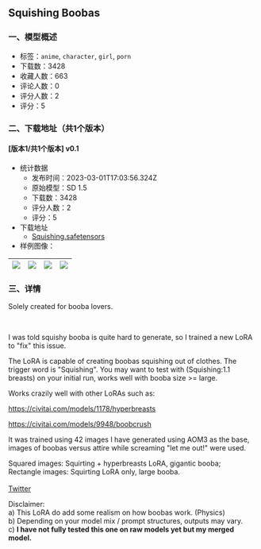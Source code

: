 ## Squishing Boobas
### 一、模型概述

- 标签：`anime`, `character`, `girl`, `porn`
- 下载数：3428
- 收藏人数：663
- 评论人数：0
- 评分人数：2
- 评分：5

### 二、下载地址（共1个版本）

#### [版本1/共1个版本] v0.1

- 统计数据
  - 发布时间：2023-03-01T17:03:56.324Z
  - 原始模型：SD 1.5
  - 下载数：3428
  - 评分人数：2
  - 评分：5
- 下载地址
  - [Squishing.safetensors](https://civitai.com/api/download/models/16680)
- 样例图像：

| <img src="https://image.civitai.com/xG1nkqKTMzGDvpLrqFT7WA/6b874529-35b5-43af-ffe8-e021bf566600/width=450/168249.jpeg" /> | <img src="https://image.civitai.com/xG1nkqKTMzGDvpLrqFT7WA/3e5778e1-0367-4e5f-2a7f-cf84edbe5400/width=450/168247.jpeg" /> | <img src="https://image.civitai.com/xG1nkqKTMzGDvpLrqFT7WA/3fdac496-2d94-4f9c-2c22-e201df93d900/width=450/168248.jpeg" /> | <img src="https://image.civitai.com/xG1nkqKTMzGDvpLrqFT7WA/e2c1f246-fd54-422b-46c9-af303fc3e900/width=450/168246.jpeg" /> |
| ---- | ---- | ---- | ---- |


### 三、详情
<p>Solely created for booba lovers.</p><p> </p><p>I was told squishy booba is quite hard to generate, so I trained a new LoRA to "fix" this issue.</p><p></p><p>The LoRA is capable of creating boobas squishing out of clothes. The trigger word is "Squishing". You may want to test with (Squishing:1.1 breasts) on your initial run, works well with booba size &gt;= large.</p><p></p><p>Works crazily well with other LoRAs such as:</p><p><a target="_blank" rel="ugc" href="https://civitai.com/models/1178/hyperbreasts">https://civitai.com/models/1178/hyperbreasts</a></p><p><a target="_blank" rel="ugc" href="https://civitai.com/models/9948/boobcrush">https://civitai.com/models/9948/boobcrush</a></p><p></p><p>It was trained using 42 images I have generated using AOM3 as the base, images of boobas versus attire while screaming "let me out!" were used.</p><p></p><p>Squared images: Squirting + hyperbreasts LoRA, gigantic booba;<br />Rectangle images: Squirting LoRA only, large booba.<br /><br /><a target="_blank" rel="ugc" href="https://twitter.com/Claire_Miyamoto">Twitter</a></p><p></p><p>Disclaimer: <br />a) This LoRA do add some realism on how boobas work. (Physics)<br />b) Depending on your model mix / prompt structures, outputs may vary.<br />c) <strong>I have not fully tested this one on raw models yet but my merged model.</strong></p>